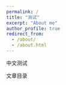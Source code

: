```yaml
---
permalink: /
title: "测试"
excerpt: "About me"
author_profile: true
redirect_from: 
  - /about/
  - /about.html
---
```


中文测试

文章目录

